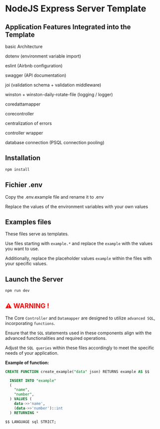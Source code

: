 # NodeJS Express Server Template

## Application Features Integrated into the Template

basic Architecture

dotenv (environment variable import)

eslint (Airbnb configuration)

swagger (API documentation)

joi (validation schema + validation middleware)

winston + winston-daily-rotate-file (logging / logger)

coredattamapper

corecontroller

centralization of errors

controller wrapper

database connection (PSQL connection pooling)

## Installation

```bash
npm install
```

## Fichier .env

Copy the .env.example file and rename it to .env

Replace the values of the environment variables with your own values

## Examples files

These files serve as templates.

Use files starting with `example.*` and replace the `example` with the values you want to use.

 Additionally, replace the placeholder values `example` within the files with your specific values.

## Launch the Server

```bash
npm run dev
```

## <span style="color:red"> ⚠️  WARNING ! </span>

The Core `Controller` and `Datamapper` are designed to utilize `advanced SQL`, incorporating `functions`.

Ensure that the `SQL` statements used in these components align with the advanced functionalities and required operations.

Adjust the `SQL queries` within these files accordingly to meet the specific needs of your application.

**Example of function:**

```SQL
CREATE FUNCTION create_example("data" json) RETURNS example AS $$

  INSERT INTO "example"
  (
    "name",
    "number",
  ) VALUES (
    data->>'name',
    (data->>'number')::int
  ) RETURNING *

$$ LANGUAGE sql STRICT;
```

